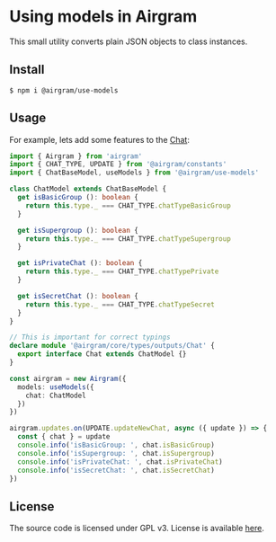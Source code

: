 # Using models in Airgram

This small utility converts plain JSON objects to class instances.

## Install
```$bash
$ npm i @airgram/use-models
```

## Usage

For example, lets add some features to the [Chat](https://github.com/airgram/airgram-core/blob/master/docs/td-outputs.md#chat):

```typescript
import { Airgram } from 'airgram'
import { CHAT_TYPE, UPDATE } from '@airgram/constants'
import { ChatBaseModel, useModels } from '@airgram/use-models'

class ChatModel extends ChatBaseModel {
  get isBasicGroup (): boolean {
    return this.type._ === CHAT_TYPE.chatTypeBasicGroup
  }

  get isSupergroup (): boolean {
    return this.type._ === CHAT_TYPE.chatTypeSupergroup
  }

  get isPrivateChat (): boolean {
    return this.type._ === CHAT_TYPE.chatTypePrivate
  }

  get isSecretChat (): boolean {
    return this.type._ === CHAT_TYPE.chatTypeSecret
  }
}

// This is important for correct typings
declare module '@airgram/core/types/outputs/Chat' {
  export interface Chat extends ChatModel {}
}

const airgram = new Airgram({
  models: useModels({
    chat: ChatModel
  })
})

airgram.updates.on(UPDATE.updateNewChat, async ({ update }) => {
  const { chat } = update
  console.info('isBasicGroup: ', chat.isBasicGroup)
  console.info('isSupergroup: ', chat.isSupergroup)
  console.info('isPrivateChat: ', chat.isPrivateChat)
  console.info('isSecretChat: ', chat.isSecretChat)
})
```

## License

The source code is licensed under GPL v3. License is available [here](/LICENSE).
